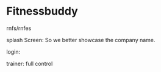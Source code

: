 # Fitnessbuddy
rnfs/rnfes


splash Screen: So we better showcase the company name.

login:








trainer: full control

